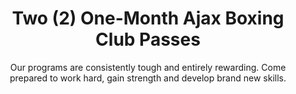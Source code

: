 ---
title: Two (2) One-Month Ajax Boxing Club Passes
subtitle: Our programs are consistently tough and entirely rewarding. Come prepared to work hard, gain strength and develop brand new skills.
layout: 2017_default
modal-id: 1
priority: 2
thumbnail: boxing.png
winner: Brian B.
---